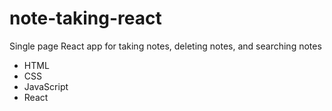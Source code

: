 # note-taking-react
Single page React app for taking notes, deleting notes, and searching notes

* HTML
* CSS
* JavaScript
* React
